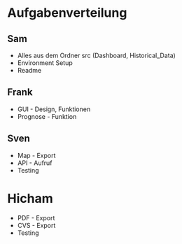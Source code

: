 # Aufgabenverteilung

## Sam
- Alles aus dem Ordner src (Dashboard, Historical_Data)
- Environment Setup
- Readme
## Frank
- GUI - Design, Funktionen
- Prognose - Funktion
## Sven
- Map - Export
- API - Aufruf
- Testing
# Hicham
- PDF - Export
- CVS - Export
- Testing